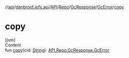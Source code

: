 //[api](../../../../../index.md)/[danbroid.ipfs.api](../../../../index.md)/[API](../../../index.md)/[Repo](../../index.md)/[GcResponse](../index.md)/[GcError](index.md)/[copy](copy.md)



# copy  
[jvm]  
Content  
fun [copy](copy.md)(cid: [String](https://kotlinlang.org/api/latest/jvm/stdlib/kotlin/-string/index.html)): [API.Repo.GcResponse.GcError](index.md)  



